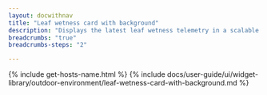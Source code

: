 ```yaml
---
layout: docwithnav
title: "Leaf wetness card with background"
description: "Displays the latest leaf wetness telemetry in a scalable rectangle card with the background image."
breadcrumbs: "true"
breadcrumbs-steps: "2"

---
```

{% include get-hosts-name.html %}
{% include docs/user-guide/ui/widget-library/outdoor-environment/leaf-wetness-card-with-background.md %}
